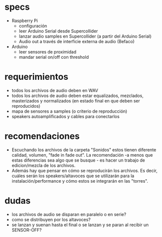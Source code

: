 # specs

- Raspberry Pi
  - configuración
  - leer Arduino Serial desde Supercollider
  - lanzar audio samples en Supercollider (a partir del Arduino Serial)
  - Audio out a través de interficie externa de audio (Befaco)
- Arduino
  - leer sensores de proximidad
  - mandar serial on/off con threshold
  
  
# requerimientos
- todos los archivos de audio deben en WAV
- todos los archivos de audio deben estar equalizados, mezclados, masterizados y normalizados (en estado final en que deben ser reproducidos)
- mapa de sensores a samples (o criterio de reproducción)
- speakers autoamplificados y cables para conectarlos



# recomendaciones
- Escuchando los archivos de la carpeta "Sonidos" estos tienen diferente calidad, volumen, "fade in fade out". La recomendación -a menos que estas diferencias sea algo que se busque - es hacer un trabajo de edicion/mezcla de los archivos.
- Además hay que pensar en cómo se reproducirán los archivos. Es decir, cuáles serán los speakers/altavoces que se utilizarán para la instalación/performance y cómo estos se integrarán en las "torres". 

# dudas
- los archivos de audio se disparan en paralelo o en serie?
- como se distribuyen por los altavoces?
- se lanzan y suenan hasta el final o se lanzan y se paran al recibir un SENSOR-OFF?
